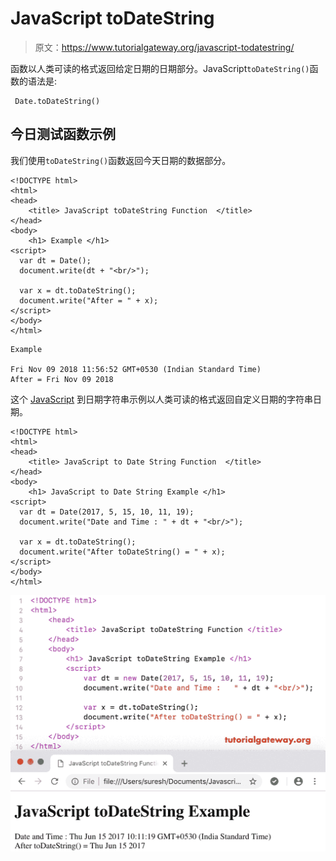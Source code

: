 # JavaScript toDateString

> 原文：<https://www.tutorialgateway.org/javascript-todatestring/>

函数以人类可读的格式返回给定日期的日期部分。JavaScript`toDateString()`函数的语法是:

```
 Date.toDateString()
```

## 今日测试函数示例

我们使用`toDateString()`函数返回今天日期的数据部分。

```
<!DOCTYPE html>
<html>
<head>
    <title> JavaScript toDateString Function  </title>
</head>
<body>
    <h1> Example </h1>
<script>
  var dt = Date();  
  document.write(dt + "<br/>");

  var x = dt.toDateString();
  document.write("After = " + x);
</script>
</body>
</html>
```

```
Example

Fri Nov 09 2018 11:56:52 GMT+0530 (Indian Standard Time)
After = Fri Nov 09 2018
```

这个 [JavaScript](https://www.tutorialgateway.org/javascript/) 到日期字符串示例以人类可读的格式返回自定义日期的字符串日期。

```
<!DOCTYPE html>
<html>
<head>
    <title> JavaScript to Date String Function  </title>
</head>
<body>
    <h1> JavaScript to Date String Example </h1>
<script>
  var dt = Date(2017, 5, 15, 10, 11, 19);
  document.write("Date and Time : " + dt + "<br/>");

  var x = dt.toDateString();
  document.write("After toDateString() = " + x);
</script>
</body>
</html>
```

![JavaScript toDateString Function 2](img/9f3f82d7742caa3b6c7d20fda95cfc03.png)